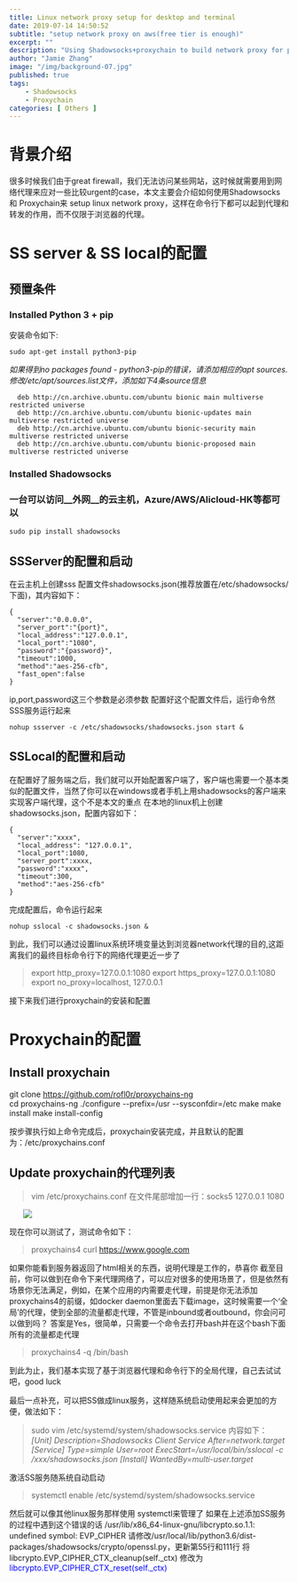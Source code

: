 ```yaml
---
title: Linux network proxy setup for desktop and terminal
date: 2019-07-14 14:50:52
subtitle: "setup network proxy on aws(free tier is enough)"
excerpt: ""
description: "Using Shadowsocks+proxychain to build network proxy for personal learning purpose"
author: "Jamie Zhang"
image: "/img/background-07.jpg"
published: true
tags:
    - Shadowsocks
    - Proxychain
categories: [ Others ]
---
```

# 背景介绍
很多时候我们由于great firewall，我们无法访问某些网站，这时候就需要用到网络代理来应对一些比较urgent的case，本文主要会介绍如何使用Shadowsocks 和 Proxychain来 setup linux network proxy，这样在命令行下都可以起到代理和转发的作用，而不仅限于浏览器的代理。

# SS server & SS local的配置
## 预置条件
### Installed Python 3 + pip
安装命令如下:  
```
sudo apt-get install python3-pip
```
*如果得到no packages found - python3-pip的错误，请添加相应的apt sources. 修改/etc/apt/sources.list文件，添加如下4条source信息*
```
  deb http://cn.archive.ubuntu.com/ubuntu bionic main multiverse restricted universe
  deb http://cn.archive.ubuntu.com/ubuntu bionic-updates main multiverse restricted universe
  deb http://cn.archive.ubuntu.com/ubuntu bionic-security main multiverse restricted universe
  deb http://cn.archive.ubuntu.com/ubuntu bionic-proposed main multiverse restricted universe
```

### Installed Shadowsocks
### 一台可以访问__外网__的云主机，Azure/AWS/Alicloud-HK等都可以
```
sudo pip install shadowsocks
```
## SSServer的配置和启动
在云主机上创建sss 配置文件shadowsocks.json(推荐放置在/etc/shadowsocks/ 下面)，其内容如下：
```
{
  "server":"0.0.0.0",
  "server_port":"{port}",
  "local_address":"127.0.0.1",
  "local_port":"1080",
  "password":"{password}",
  "timeout":1000,
  "method":"aes-256-cfb",
  "fast_open":false
}
```
ip,port,password这三个参数是必须参数
配置好这个配置文件后，运行命令然SSS服务运行起来
```
nohup ssserver -c /etc/shadowsocks/shadowsocks.json start &
```
## SSLocal的配置和启动
在配置好了服务端之后，我们就可以开始配置客户端了，客户端也需要一个基本类似的配置文件，当然了你可以在windows或者手机上用shadowsocks的客户端来实现客户端代理，这个不是本文的重点
在本地的linux机上创建shadowsocks.json，配置内容如下：
```
{
  "server":"xxxx",
  "local_address": "127.0.0.1",
  "local_port":1080,
  "server_port":xxxx,
  "password":"xxxx",
  "timeout":300,
  "method":"aes-256-cfb"
}
```
完成配置后，命令运行起来
```
nohup sslocal -c shadowsocks.json &
```

到此，我们可以通过设置linux系统环境变量达到浏览器network代理的目的,这距离我们的最终目标命令行下的网络代理更近一步了
>export http_proxy=127.0.0.1:1080
export https_proxy=127.0.0.1:1080
export no_proxy=localhost, 127.0.0.1

接下来我们进行proxychain的安装和配置
# Proxychain的配置
## Install proxychain
>
git clone https://github.com/rofl0r/proxychains-ng  
cd proxychains-ng
./configure --prefix=/usr --sysconfdir=/etc
make
make install
make install-config

按步骤执行如上命令完成后，proxychain安装完成，并且默认的配置为：/etc/proxychains.conf

## Update proxychain的代理列表
> vim /etc/proxychains.conf
在文件尾部增加一行：socks5    127.0.0.1  1080
<img src="/img/2019-07-14-linux-network-proxy-setup-desktop-terminal/15532408-1405d25f0bcee21b.png" style="margin-left:25px" />

现在你可以测试了，测试命令如下：
>proxychains4 curl https://www.google.com

如果你能看到服务器返回了html相关的东西，说明代理是工作的，恭喜你
截至目前，你可以做到在命令下来代理网络了，可以应对很多的使用场景了，但是依然有场景你无法满足，例如，在某个应用的内需要走代理，前提是你无法添加proxychains4的前缀，如docker daemon里面去下载image，这时候需要一个‘全局’的代理，使到全部的流量都走代理，不管是inbound或者outbound，你会问可以做到吗？
答案是Yes，很简单，只需要一个命令去打开bash并在这个bash下面所有的流量都走代理
> proxychains4 -q /bin/bash

到此为止，我们基本实现了基于浏览器代理和命令行下的全局代理，自己去试试吧，good luck

最后一点补充，可以把SS做成linux服务，这样随系统启动使用起来会更加的方便，做法如下：
>sudo vim /etc/systemd/system/shadowsocks.service
内容如下：
*[Unit]
Description=Shadowsocks Client Service
After=network.target
[Service]
Type=simple
User=root
ExecStart=/usr/local/bin/sslocal -c /xxx/shadowsocks.json
[Install]
WantedBy=multi-user.target*

激活SS服务随系统自动启动
>systemctl enable /etc/systemd/system/shadowsocks.service

然后就可以像其他linux服务那样使用 systemctl来管理了
如果在上述添加SS服务的过程中遇到这个错误的话
/usr/lib/x86_64-linux-gnu/libcrypto.so.1.1: undefined symbol: EVP_CIPHER
请修改/usr/local/lib/python3.6/dist-packages/shadowsocks/crypto/openssl.py，更新第55行和111行
将libcrypto.EVP_CIPHER_CTX_cleanup(self._ctx) 修改为 <label style="color:blue">libcrypto.EVP_CIPHER_CTX_reset(self._ctx)</label>


